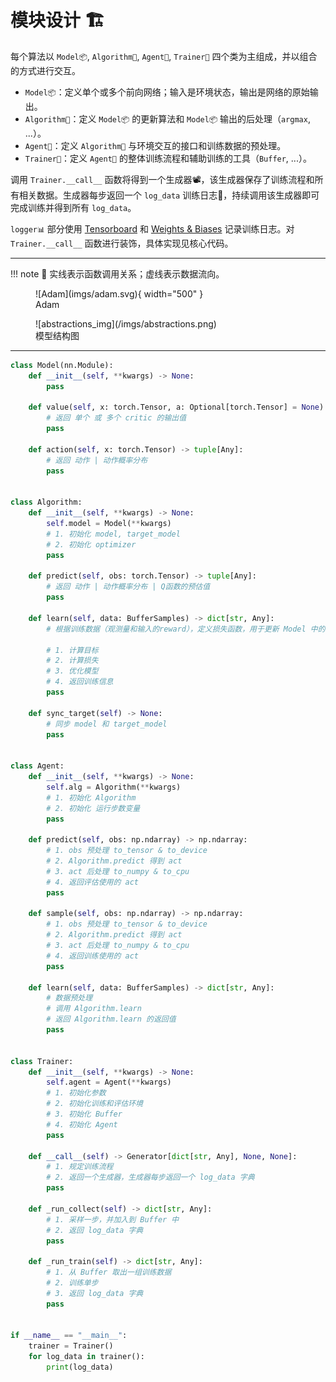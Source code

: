 # 模块设计 🏗

每个算法以 `Model📦`, `Algorithm👣`, `Agent🤖`, `Trainer🔁` 四个类为主组成，并以组合的方式进行交互。

- `Model📦`：定义单个或多个前向网络；输入是环境状态，输出是网络的原始输出。
- `Algorithm👣`：定义 `Model📦` 的更新算法和 `Model📦` 输出的后处理（`argmax`, ...）。
- `Agent🤖`：定义 `Algorithm👣` 与环境交互的接口和训练数据的预处理。
- `Trainer🔁`：定义 `Agent🤖` 的整体训练流程和辅助训练的工具（`Buffer`, ...）。

调用 `Trainer.__call__` 函数将得到一个生成器📽，该生成器保存了训练流程和所有相关数据。生成器每步返回一个 `log_data` 训练日志📒，持续调用该生成器即可完成训练并得到所有 `log_data`。

`logger📊` 部分使用 [Tensorboard](https://www.tensorflow.org/tensorboard) 和 [Weights & Biases](https://wandb.ai/) 记录训练日志。对 `Trainer.__call__` 函数进行装饰，具体实现见核心代码。

---

!!! note
    🧵 实线表示函数调用关系；虚线表示数据流向。

<figure markdown>
  ![Adam](imgs/adam.svg){ width="500" }
  <figcaption>Adam</figcaption>
</figure>
<figure markdown>
  ![abstractions_img](/imgs/abstractions.png)
  <figcaption>模型结构图</figcaption>
</figure>

---

```python title="abstractions.py"
class Model(nn.Module):
    def __init__(self, **kwargs) -> None:
        pass

    def value(self, x: torch.Tensor, a: Optional[torch.Tensor] = None) -> tuple[Any]:
        # 返回 单个 或 多个 critic 的输出值
        pass

    def action(self, x: torch.Tensor) -> tuple[Any]:
        # 返回 动作 | 动作概率分布
        pass


class Algorithm:
    def __init__(self, **kwargs) -> None:
        self.model = Model(**kwargs)
        # 1. 初始化 model, target_model
        # 2. 初始化 optimizer
        pass

    def predict(self, obs: torch.Tensor) -> tuple[Any]:
        # 返回 动作 | 动作概率分布 | Q函数的预估值
        pass

    def learn(self, data: BufferSamples) -> dict[str, Any]:
        # 根据训练数据（观测量和输入的reward），定义损失函数，用于更新 Model 中的参数。

        # 1. 计算目标
        # 2. 计算损失
        # 3. 优化模型
        # 4. 返回训练信息
        pass

    def sync_target(self) -> None:
        # 同步 model 和 target_model
        pass


class Agent:
    def __init__(self, **kwargs) -> None:
        self.alg = Algorithm(**kwargs)
        # 1. 初始化 Algorithm
        # 2. 初始化 运行步数变量
        pass

    def predict(self, obs: np.ndarray) -> np.ndarray:
        # 1. obs 预处理 to_tensor & to_device
        # 2. Algorithm.predict 得到 act
        # 3. act 后处理 to_numpy & to_cpu
        # 4. 返回评估使用的 act
        pass

    def sample(self, obs: np.ndarray) -> np.ndarray:
        # 1. obs 预处理 to_tensor & to_device
        # 2. Algorithm.predict 得到 act
        # 3. act 后处理 to_numpy & to_cpu
        # 4. 返回训练使用的 act
        pass

    def learn(self, data: BufferSamples) -> dict[str, Any]:
        # 数据预处理
        # 调用 Algorithm.learn
        # 返回 Algorithm.learn 的返回值
        pass


class Trainer:
    def __init__(self, **kwargs) -> None:
        self.agent = Agent(**kwargs)
        # 1. 初始化参数
        # 2. 初始化训练和评估环境
        # 3. 初始化 Buffer
        # 4. 初始化 Agent
        pass

    def __call__(self) -> Generator[dict[str, Any], None, None]:
        # 1. 规定训练流程
        # 2. 返回一个生成器，生成器每步返回一个 log_data 字典
        pass

    def _run_collect(self) -> dict[str, Any]:
        # 1. 采样一步，并加入到 Buffer 中
        # 2. 返回 log_data 字典
        pass

    def _run_train(self) -> dict[str, Any]:
        # 1. 从 Buffer 取出一组训练数据
        # 2. 训练单步
        # 3. 返回 log_data 字典
        pass


if __name__ == "__main__":
    trainer = Trainer()
    for log_data in trainer():
        print(log_data)
```
